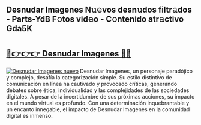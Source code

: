 ## Desnudar Imagenes N𝚞𝚎vos desn𝚞dos filtr𝚊dos - Parts-YdB F𝚘tos vid𝚎o - C𝚘ntenido atr𝚊ctivo Gda5K

# <h2><a href="http://mbcwvc.tromn.icu/?c=Desnudar+Imagenes">🔗👉👉👉 Desnudar Imagenes 🔗🔗</a></h2>

[![Desnudar Imagenes nuevo](https://i.imgur.com/pEAQMta.gif)](http://mbcwvc.tromn.icu/?c=Desnudar+Imagenes)
Desnudar Imagenes, un personaje paradójico y complejo, desafía la categorización simple. Su estilo distintivo de comunicación en línea ha cautivado y provocado críticas, generando debates sobre ética, individualidad y las complejidades de las sociedades digitales. A pesar de la incertidumbre de sus próximas acciones, su impacto en el mundo virtual es profundo. Con una determinación inquebrantable y un encanto innegable, el impacto de Desnudar Imagenes en la comunidad digital es inmenso.
